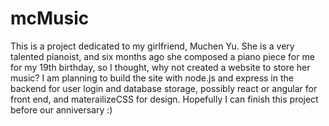 # mcMusic

This is a project dedicated to my girlfriend, Muchen Yu.
She is a very talented pianoist, and six months ago she composed a piano piece for me for my 19th birthday, so I thought, why not created a website to store her music? 
I am planning to build the site with node.js and express in the backend for user login and database storage, possibly react or angular for front end, and materailizeCSS for design.
Hopefully I can finish this project before our anniversary :)
